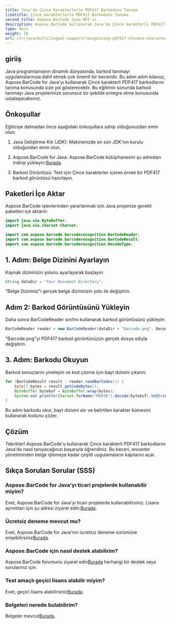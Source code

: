 ```yaml
---
title: Java'da Çince Karakterlerle PDF417 Barkodunu Tanıma
linktitle: Çince Karakterlerle PDF417 Barkodunu Tanıma
second_title: Aspose.BarCode Java API'si
description: Aspose.BarCode kullanarak Java'da Çince karakterli PDF417 barkodlarını nasıl tanıyacağınızı keşfedin. Sorunsuz entegrasyon için kapsamlı eğitimimizi takip edin.
type: docs
weight: 10
url: /tr/java/multilingual-support/recognizing-pdf417-chinese-characters/
---
```


## giriiş

Java programlamanın dinamik dünyasında, barkod tanımayı uygulamalarınıza dahil etmek çok önemli bir beceridir. Bu adım adım kılavuz, Aspose.BarCode for Java'yı kullanarak Çince karakterli PDF417 barkodlarını tanıma konusunda size yol gösterecektir. Bu eğitimin sonunda barkod tanımayı Java projelerinize sorunsuz bir şekilde entegre etme konusunda ustalaşacaksınız.

## Önkoşullar

Eğiticiye dalmadan önce aşağıdaki önkoşullara sahip olduğunuzdan emin olun:

1. Java Geliştirme Kiti (JDK): Makinenizde en son JDK'nın kurulu olduğundan emin olun.

2.  Aspose.BarCode for Java: Aspose.BarCode kütüphanesini şu adresten indirip yükleyin:[Burada](https://releases.aspose.com/barcode/java/).

3. Barkod Görüntüsü: Test için Çince karakterler içeren örnek bir PDF417 barkod görüntüsü hazırlayın.

## Paketleri İçe Aktar

Aspose.BarCode işlevlerinden yararlanmak için Java projenize gerekli paketleri içe aktarın:

```java
import java.nio.ByteBuffer;
import java.nio.charset.Charset;

import com.aspose.barcode.barcoderecognition.BarCodeReader;
import com.aspose.barcode.barcoderecognition.BarCodeResult;
import com.aspose.barcode.barcoderecognition.DecodeType;
```

## 1. Adım: Belge Dizinini Ayarlayın

Kaynak dizininizin yolunu ayarlayarak başlayın:

```java
String dataDir = "Your Document Directory";
```

"Belge Dizininiz"i gerçek belge dizininizin yolu ile değiştirin.

## Adım 2: Barkod Görüntüsünü Yükleyin

Daha sonra BarCodeReader sınıfını kullanarak barkod görüntüsünü yükleyin:

```java
BarCodeReader reader = new BarCodeReader(dataDir + "barcode.png", DecodeType.PDF_417);
```

"Barcode.png"yi PDF417 barkod görüntünüzün gerçek dosya adıyla değiştirin.

## 3. Adım: Barkodu Okuyun

Barkod sonuçlarını yineleyin ve kod çözme için bayt dizisini çıkarın:

```java
for (BarCodeResult result : reader.readBarCodes()) {
    byte[] bytes = result.getCodeBytes();
    ByteBuffer bytebuf = ByteBuffer.wrap(bytes);
    System.out.println(Charset.forName("MS936").decode(bytebuf).toString());
}
```

Bu adım barkodu okur, bayt dizisini alır ve belirtilen karakter kümesini kullanarak kodunu çözer.

## Çözüm

Tebrikler! Aspose.BarCode'u kullanarak Çince karakterli PDF417 barkodlarını Java'da nasıl tanıyacağınızı başarıyla öğrendiniz. Bu beceri, envanter yönetiminden belge işlemeye kadar çeşitli uygulamaların kapılarını açar.

## Sıkça Sorulan Sorular (SSS)

### Aspose.BarCode for Java'yı ticari projelerde kullanabilir miyim?
 Evet, Aspose.BarCode for Java'yı ticari projelerde kullanabilirsiniz. Lisans ayrıntıları için şu adresi ziyaret edin:[Burada](https://purchase.aspose.com/buy).

### Ücretsiz deneme mevcut mu?
 Evet, Aspose.BarCode for Java'nın ücretsiz deneme sürümüne erişebilirsiniz[Burada](https://releases.aspose.com/).

### Aspose.BarCode için nasıl destek alabilirim?
 Aspose.BarCode forumunu ziyaret edin[Burada](https://forum.aspose.com/c/barcode/13) herhangi bir destek veya sorularınız için.

### Test amaçlı geçici lisans alabilir miyim?
Evet, geçici lisans alabilirsiniz[Burada](https://purchase.aspose.com/temporary-license/).

### Belgeleri nerede bulabilirim?
 Belgeler mevcut[Burada](https://reference.aspose.com/barcode/java/).
